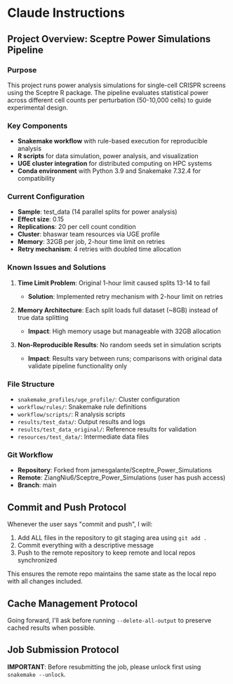 # Claude Instructions

## Project Overview: Sceptre Power Simulations Pipeline

### Purpose
This project runs power analysis simulations for single-cell CRISPR screens using the Sceptre R package. The pipeline evaluates statistical power across different cell counts per perturbation (50-10,000 cells) to guide experimental design.

### Key Components
- **Snakemake workflow** with rule-based execution for reproducible analysis
- **R scripts** for data simulation, power analysis, and visualization  
- **UGE cluster integration** for distributed computing on HPC systems
- **Conda environment** with Python 3.9 and Snakemake 7.32.4 for compatibility

### Current Configuration
- **Sample**: test_data (14 parallel splits for power analysis)
- **Effect size**: 0.15 
- **Replications**: 20 per cell count condition
- **Cluster**: bhaswar team resources via UGE profile
- **Memory**: 32GB per job, 2-hour time limit on retries
- **Retry mechanism**: 4 retries with doubled time allocation

### Known Issues and Solutions
1. **Time Limit Problem**: Original 1-hour limit caused splits 13-14 to fail
   - **Solution**: Implemented retry mechanism with 2-hour limit on retries
   
2. **Memory Architecture**: Each split loads full dataset (~8GB) instead of true data splitting
   - **Impact**: High memory usage but manageable with 32GB allocation
   
3. **Non-Reproducible Results**: No random seeds set in simulation scripts
   - **Impact**: Results vary between runs; comparisons with original data validate pipeline functionality only

### File Structure
- `snakemake_profiles/uge_profile/`: Cluster configuration
- `workflow/rules/`: Snakemake rule definitions
- `workflow/scripts/`: R analysis scripts
- `results/test_data/`: Output results and logs
- `results/test_data_original/`: Reference results for validation
- `resources/test_data/`: Intermediate data files

### Git Workflow
- **Repository**: Forked from jamesgalante/Sceptre_Power_Simulations 
- **Remote**: ZiangNiu6/Sceptre_Power_Simulations (user has push access)
- **Branch**: main

## Commit and Push Protocol

Whenever the user says "commit and push", I will:

1. Add ALL files in the repository to git staging area using `git add .`
2. Commit everything with a descriptive message
3. Push to the remote repository to keep remote and local repos synchronized

This ensures the remote repo maintains the same state as the local repo with all changes included.

## Cache Management Protocol

Going forward, I'll ask before running `--delete-all-output` to preserve cached results when possible.

## Job Submission Protocol

**IMPORTANT**: Before resubmitting the job, please unlock first using `snakemake --unlock`.